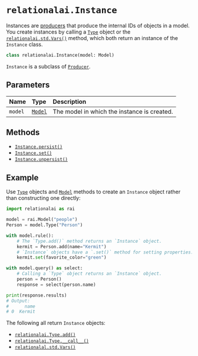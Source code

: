 <!-- markdownlint-disable MD024 -->

# `relationalai.Instance`

Instances are [producers](../Producer/README.md) that produce the internal IDs of objects in a model.
You create instances by calling a [`Type`](../Type/README.md) object or the [`relationalai.std.Vars()`](../std/Vars.md) method,
which both return an instance of the `Instance` class.

```python
class relationalai.Instance(model: Model)
```

`Instance` is a subclass of [`Producer`](../Producer/README.md).

## Parameters

| Name | Type | Description |
| :--- | :--- | :------ |
| `model` | [`Model`](../Model/README.md) | The model in which the instance is created. |

## Methods

- [`Instance.persist()`](./persist.md)
- [`Instance.set()`](./set.md)
- [`Instance.unpersist()`](./unpersist.md)

## Example

Use [`Type`](../Type/README.md) objects and [`Model`](../Model/README.md) methods to create an `Instance` object
rather than constructing one directly:

```python
import relationalai as rai

model = rai.Model("people")
Person = model.Type("Person")

with model.rule():
    # The `Type.add()` method returns an `Instance` object.
    kermit = Person.add(name="Kermit")
    # `Instance` objects have a `.set()` method for setting properties.
    kermit.set(favorite_color="green")

with model.query() as select:
    # Calling a `Type` object returns an `Instance` object.
    person = Person()
    response = select(person.name)

print(response.results)
# Output:
#      name
# 0  Kermit
```

The following all return `Instance` objects:

- [`relationalai.Type.add()`](../Type/add.md)
- [`relationalai.Type.__call__()`](../Type/call__.md)
- [`relationalal.std.Vars()`](../std/Vars.md)
